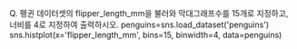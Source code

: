 Q. 펭귄 데이터셋의 flipper_length_mm을 불러와 막대그래프수를 15개로 지정하고, 너비를 4로 지정하여 출력하시오.
penguins=sns.load_dataset('penguins')
sns.histplot(x='flipper_length_mm', bins=15, binwidth=4, data=penguins)
